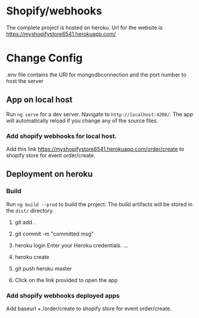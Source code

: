 # Shopify/webhooks

The complete project is hosted on heroku. Url for the website is  https://myshopifystore6541.herokuapp.com/

# Change Config
.env file contains the URI for mongodbconnection and the port number to host the server

## App on local host
Run `ng serve` for a dev server. Navigate to `http://localhost:4200/`. The app will automatically reload if you change any of the source files.


### Add shopify webhooks for local host.
Add this link https://myshopifystore6541.herokuapp.com/order/create to shopify store for event order/create.	


## Deployment on heroku

### Build

Run `ng build --prod` to build the project. The build artifacts will be stored in the `dist/` directory. 


1. git add .

2. git commit -m "committed msg"

3. heroku login
    Enter your Heroku credentials.
    ...
4. heroku create

5. git push heroku master

6. Click on the link provided to open the app

### Add shopify webhooks deployed apps
Add  baseurl + /order/create to shopify store for event order/create.
